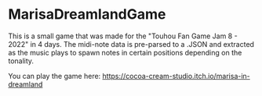 # MarisaDreamlandGame

This is a small game that was made for the "Touhou Fan Game Jam 8 - 2022" in 4 days.
The midi-note data is pre-parsed to a .JSON and extracted as the music plays to spawn notes in certain positions depending on the tonality.

You can play the game here: https://cocoa-cream-studio.itch.io/marisa-in-dreamland
